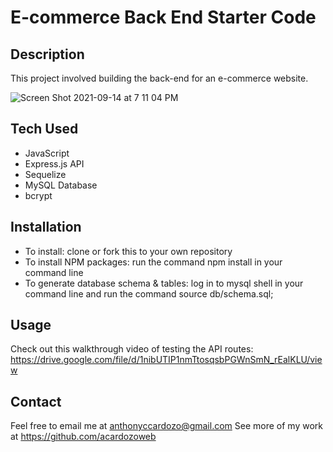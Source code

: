 # E-commerce Back End Starter Code

## Description

This project involved building the back-end for an e-commerce website.

![Screen Shot 2021-09-14 at 7 11 04 PM](https://user-images.githubusercontent.com/83983013/133346234-23b5c6eb-62cc-4e44-9a11-d56e4f6e0815.png)

## Tech Used

* JavaScript
* Express.js API
* Sequelize
* MySQL Database
* bcrypt

## Installation

* To install: clone or fork this to your own repository
* To install NPM packages: run the command  npm install  in your command line
* To generate database schema & tables: log in to mysql shell in your command line and run the command  source db/schema.sql;   

## Usage

Check out this walkthrough video of testing the API routes:
https://drive.google.com/file/d/1nibUTIP1nmTtosqsbPGWnSmN_rEalKLU/view

## Contact

Feel free to email me at anthonyccardozo@gmail.com
See more of my work at https://github.com/acardozoweb
